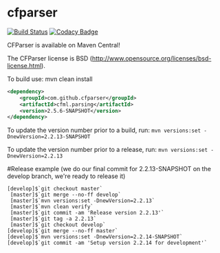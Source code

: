 cfparser
========
[![Build Status](https://travis-ci.org/cfparser/cfparser.svg?branch=master)](https://travis-ci.org/cfparser/cfparser)
[![Codacy Badge](https://api.codacy.com/project/badge/Grade/b25fc5beacea4d4f9c493971fcfb7e90)](https://www.codacy.com/app/ryaneberly/cfparser?utm_source=github.com&amp;utm_medium=referral&amp;utm_content=cfparser/cfparser&amp;utm_campaign=Badge_Grade)

CFParser is available on Maven Central!

The CFParser license is BSD (http://www.opensource.org/licenses/bsd-license.html).

To build use:
mvn clean install


```xml
<dependency>
    <groupId>com.github.cfparser</groupId>
    <artifactId>cfml.parsing</artifactId>
    <version>2.5.6-SNAPSHOT</version>
</dependency>
```

To update the version number prior to a build, run:
`mvn versions:set -DnewVersion=2.2.13-SNAPSHOT` 

To update the version number prior to a release, run:
`mvn versions:set -DnewVersion=2.2.13` 

#Release example
(we do our final commit for 2.2.13-SNAPSHOT on the develop branch, we're ready to release it)
```
[develop]$`git checkout master`
 [master]$`git merge --no-ff develop`
 [master]$`mvn versions:set -DnewVersion=2.2.13`
 [master]$`mvn clean verify`
 [master]$`git commit -am 'Release version 2.2.13'`
 [master]$`git tag -a 2.2.13`
 [master]$`git checkout develop`
[develop]$`git merge --no-ff master`
[develop]$`mvn versions:set -DnewVersion=2.2.14-SNAPSHOT`
[develop]$`git commit -am 'Setup version 2.2.14 for development'`
```
